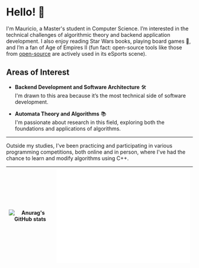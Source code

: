 # Hello! 👋

I'm Mauricio, a Master's student in Computer Science. I’m interested in the technical challenges of algorithmic theory and backend application development. I also enjoy reading Star Wars books, playing board games 🧩, and I’m a fan of Age of Empires II (fun fact: open-source tools like those from [open-source](https://siegeengineers.org/) are actively used in its eSports scene).

## Areas of Interest

- **Backend Development and Software Architecture** 🛠️  
  I'm drawn to this area because it’s the most technical side of software development.

- **Automata Theory and Algorithms** 📚  
  I'm passionate about research in this field, exploring both the foundations and applications of algorithms.
  
---

Outside my studies, I've been practicing and participating in various programming competitions, both online and in person, where I've had the chance to learn and modify algorithms using C++.

<div align="center">

| ![Anurag's GitHub stats](https://github-readme-stats.vercel.app/api?username=mc-cari&count_private=true&show_icons=true&theme=transparent&hide_border=true) | ![Codeforces Stats](https://raw.githubusercontent.com/mc-cari/cf-stats/main/output/light_card.svg#gh-dark-mode-only) |
|:--:|:--:|

</div>
